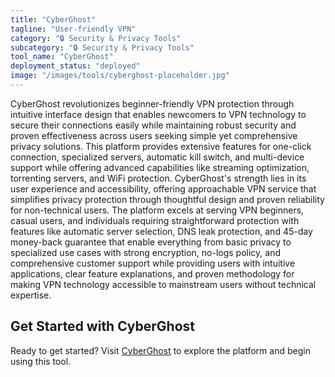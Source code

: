 ```yaml
---
title: "CyberGhost"
tagline: "User-friendly VPN"
category: "🔒 Security & Privacy Tools"
subcategory: "🔒 Security & Privacy Tools"
tool_name: "CyberGhost"
deployment_status: "deployed"
image: "/images/tools/cyberghost-placeholder.jpg"
---
```

CyberGhost revolutionizes beginner-friendly VPN protection through intuitive interface design that enables newcomers to VPN technology to secure their connections easily while maintaining robust security and proven effectiveness across users seeking simple yet comprehensive privacy solutions. This platform provides extensive features for one-click connection, specialized servers, automatic kill switch, and multi-device support while offering advanced capabilities like streaming optimization, torrenting servers, and WiFi protection. CyberGhost's strength lies in its user experience and accessibility, offering approachable VPN service that simplifies privacy protection through thoughtful design and proven reliability for non-technical users. The platform excels at serving VPN beginners, casual users, and individuals requiring straightforward protection with features like automatic server selection, DNS leak protection, and 45-day money-back guarantee that enable everything from basic privacy to specialized use cases with strong encryption, no-logs policy, and comprehensive customer support while providing users with intuitive applications, clear feature explanations, and proven methodology for making VPN technology accessible to mainstream users without technical expertise.
## Get Started with CyberGhost

Ready to get started? Visit [CyberGhost](https://cyberghost.com) to explore the platform and begin using this tool.
